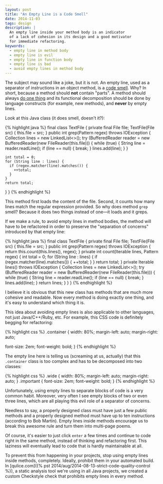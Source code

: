 ```yaml
---
layout: post
title: "An Empty Line is a Code Smell"
date: 2014-11-03
tags: design
description: |
  An empty line inside your method body is an indicator
  of a lack of cohesion in its design and a good motivator
  for immediate refactoring.
keywords:
  - empty line in method body
  - empty line is evil
  - empty line in function body
  - empty line is bad
  - avoid empty lines in method body
---
```


The subject may sound like a joke, but it is not. An empty line,
used as a separator of instructions in an object method, is a
[code smell](https://en.wikipedia.org/wiki/Code_smell).
Why? In short, because a method should **not** contain "parts". A method
should always [do one thing](https://en.wikipedia.org/wiki/Single_responsibility_principle)
and its functional decomposition should be done by language constructs
(for example, new methods), and **never** by empty lines.

<!--more-->

Look at this Java class (it does smell, doesn't it?):

{% highlight java %}
final class TextFile {
  private final File file;
  TextFile(File src) {
    this.file = src;
  }
  public int grep(Pattern regex) throws IOException {
    Collection<String> lines = new LinkedList<>();
    try (BufferedReader reader =
      new BufferedReader(new FileReader(this.file))) {
      while (true) {
        String line = reader.readLine();
        if (line == null) {
          break;
        }
        lines.add(line);
      }
    }

    int total = 0;
    for (String line : lines) {
      if (regex.matcher(line).matches()) {
        ++total;
      }
    }
    return total;
  }
}
{% endhighlight %}

This method first loads the content of the file. Second, it
counts how many lines match the regular expression provided. So why does
method `grep` smell? Because it does two things instead of one&mdash;it loads and it greps.

If we make a rule, to avoid empty lines in method bodies, the method
will have to be refactored in order to preserve the "separation of concerns"
introduced by that empty line:

{% highlight java %}
final class TextFile {
  private final File file;
  TextFile(File src) {
    this.file = src;
  }
  public int grep(Pattern regex) throws IOException {
    return this.count(this.lines(), regex);
  }
  private int count(Iterable<String> lines, Pattern regex) {
    int total = 0;
    for (String line : lines) {
      if (regex.matcher(line).matches()) {
        ++total;
      }
    }
    return total;
  }
  private Iterable<String> lines() throws IOException {
    Collection<String> lines = new LinkedList<>();
    try (BufferedReader reader =
      new BufferedReader(new FileReader(this.file))) {
      while (true) {
        String line = reader.readLine();
        if (line == null) {
          break;
        }
        lines.add(line);
      }
      return lines;
    }
  }
}
{% endhighlight %}

I believe it is obvious that this new class has methods that are
much more cohesive and readable. Now every method is doing exactly
one thing, and it's easy to understand which thing it is.

This idea about avoiding empty lines is also applicable to other languages,
not just Java/C++/Ruby, etc. For example, this CSS code is
definitely begging for refactoring:

{% highlight css %}
.container {
  width: 80%;
  margin-left: auto;
  margin-right: auto;

  font-size: 2em;
  font-weight: bold;
}
{% endhighlight %}

The empty line here is telling us (screaming at us, actually) that this `.container`
class is too complex and has to be decomposed into two classes:

{% highlight css %}
.wide {
  width: 80%;
  margin-left: auto;
  margin-right: auto;
}
.important {
  font-size: 2em;
  font-weight: bold;
}
{% endhighlight %}

Unfortunately, using empty lines to separate blocks of code is a very common habit.
Moreover, very often I see empty blocks of two or even three lines, which are all
playing this evil role of a separator of concerns.

Needless to say, a properly designed class must have just a few public
methods and a properly designed method must have up to ten instructions
(according to Bob Martin).
Empty lines inside methods encourage us to break this awesome rule and
turn them into multi-page poems.

Of course, it's easier to just click `enter` a few times and continue to
code right in the same method, instead of thinking and refactoring first.
This laziness will eventually lead to code that is hardly maintainable
at all.

To prevent this from happening in your projects, stop using empty
lines inside methods, completely. Ideally, prohibit them in your automated build.
In [qulice.com]({% pst 2014/aug/2014-08-13-strict-code-quality-control %}),
a static analysis tool we're using in all Java projects,
we created a custom Checkstyle check that prohibits empty lines in every
method.
